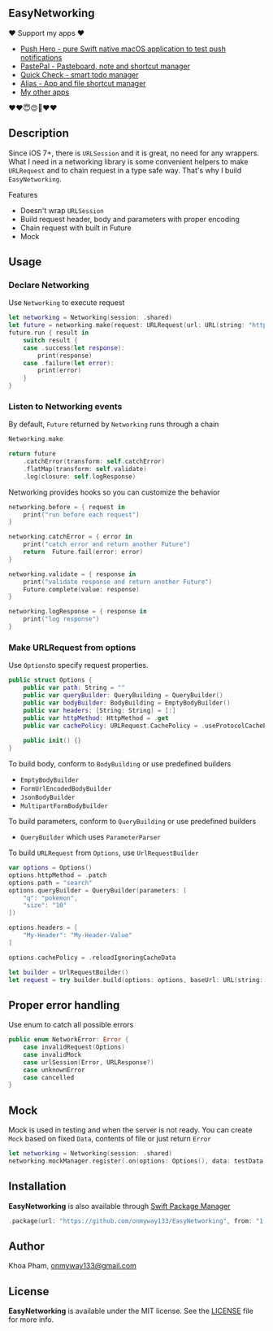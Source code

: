 ## EasyNetworking

❤️ Support my apps ❤️ 

- [Push Hero - pure Swift native macOS application to test push notifications](https://onmyway133.com/pushhero)
- [PastePal - Pasteboard, note and shortcut manager](https://onmyway133.com/pastepal)
- [Quick Check - smart todo manager](https://onmyway133.com/quickcheck)
- [Alias - App and file shortcut manager](https://onmyway133.com/alias)
- [My other apps](https://onmyway133.com/apps/)

❤️❤️😇😍🤘❤️❤️

## Description

Since iOS 7+, there is `URLSession` and it is great, no need for any wrappers. What I need in a networking library is some convenient helpers to make `URLRequest` and to chain request in a type safe way. That's why I build `EasyNetworking`.

Features

- Doesn't wrap `URLSession`
- Build request header, body and parameters with proper encoding
- Chain request with built in Future
- Mock

## Usage

### Declare Networking

Use `Networking` to execute request

```swift
let networking = Networking(session: .shared)
let future = networking.make(request: URLRequest(url: URL(string: "https://example.com/movie.json")!))
future.run { result in
    switch result {
    case .success(let response):
        print(response)
    case .failure(let error):
        print(error)
    }
}
```

### Listen to Networking events

By default, `Future` returned by `Networking` runs through a chain

```swift
Networking.make

return future
    .catchError(transform: self.catchError)
    .flatMap(transform: self.validate)
    .log(closure: self.logResponse)
```

Networking provides hooks so you can customize the behavior

```swift
networking.before = { request in
    print("run before each request")
}

networking.catchError = { error in
    print("catch error and return another Future")
    return  Future.fail(error: error)
}

networking.validate = { response in
    print("validate response and return another Future")
    Future.complete(value: response)
}

networking.logResponse = { response in
    print("log response")
}
```

### Make URLRequest from options

Use `Options`to specify request properties.

```swift
public struct Options {
    public var path: String = ""
    public var queryBuilder: QueryBuilding = QueryBuilder()
    public var bodyBuilder: BodyBuilding = EmptyBodyBuilder()
    public var headers: [String: String] = [:]
    public var httpMethod: HttpMethod = .get
    public var cachePolicy: URLRequest.CachePolicy = .useProtocolCachePolicy
    
    public init() {}
}
```

To build body, conform to `BodyBuilding` or use predefined builders

- `EmptyBodyBuilder`
- `FormUrlEncodedBodyBuilder`
- `JsonBodyBuilder`
- `MultipartFormBodyBuilder`

To build parameters, conform to `QueryBuilding` or use predefined builders

- `QueryBuilder` which uses `ParameterParser`

To build `URLRequest` from `Options`, use `UrlRequestBuilder`

```swift
var options = Options()
options.httpMethod = .patch
options.path = "search"
options.queryBuilder = QueryBuilder(parameters: [
    "q": "pokemon",
    "size": "10"
])

options.headers = [
    "My-Header": "My-Header-Value"
]

options.cachePolicy = .reloadIgnoringCacheData

let builder = UrlRequestBuilder()
let request = try builder.build(options: options, baseUrl: URL(string: "https://google.com")!)
```

## Proper error handling

Use enum to catch all possible errors

```swift
public enum NetworkError: Error {
    case invalidRequest(Options)
    case invalidMock
    case urlSession(Error, URLResponse?)
    case unknownError
    case cancelled
}
```

## Mock

Mock is used in testing and when the server is not ready. You can create `Mock` based on fixed `Data`, contents of file or just return `Error`

```swift
let networking = Networking(session: .shared)
networking.mockManager.register(.on(options: Options(), data: testData)
```

## Installation

**EasyNetworking** is also available through [Swift Package Manager](https://swift.org/package-manager/)

```swift
.package(url: "https://github.com/onmyway133/EasyNetworking", from: "1.0.0")
```

## Author

Khoa Pham, onmyway133@gmail.com

## License

**EasyNetworking** is available under the MIT license. See the [LICENSE](https://github.com/onmyway133/EasyNetworking/blob/master/LICENSE.md) file for more info.
